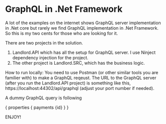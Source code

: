 # GraphQL in .Net Framework
A lot of the examples on the internet shows GraphQL server implementation in .Net core but rarely we find GraphQL implementation in .Net Framework. So this is my two cents for those who are looking for it.

There are two projects in the solution. 
1. Landlord.API which has all the setup for GraphQL server. I use Ninject dependency injection for the project. 
2. The other project is Landlord.SRC, which has the business logic.

How to run locally: You need to use Postman (or other similar tools you are familier with) to make a GraphQL reqeust. The URL to the GraphQL server (after you run the Landlord.API project) is something like this, https://localhost:44302/api/graphql (adjust your port number if needed).

A dummy GraphQL query is following 

{
  properties { payments {id} }
}



ENJOY!
